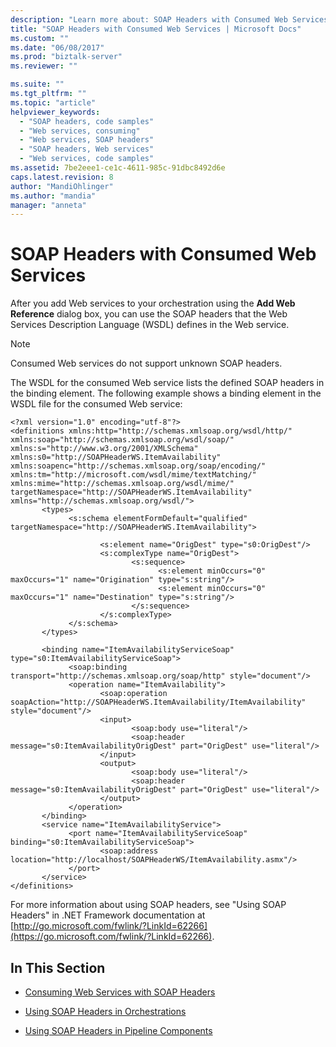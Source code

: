 ```yaml
---
description: "Learn more about: SOAP Headers with Consumed Web Services"
title: "SOAP Headers with Consumed Web Services | Microsoft Docs"
ms.custom: ""
ms.date: "06/08/2017"
ms.prod: "biztalk-server"
ms.reviewer: ""

ms.suite: ""
ms.tgt_pltfrm: ""
ms.topic: "article"
helpviewer_keywords:
  - "SOAP headers, code samples"
  - "Web services, consuming"
  - "Web services, SOAP headers"
  - "SOAP headers, Web services"
  - "Web services, code samples"
ms.assetid: 7be2eee1-ce1c-4611-985c-91dbc8492d6e
caps.latest.revision: 8
author: "MandiOhlinger"
ms.author: "mandia"
manager: "anneta"
---
```

# SOAP Headers with Consumed Web Services
After you add Web services to your orchestration using the **Add Web Reference** dialog box, you can use the SOAP headers that the Web Services Description Language (WSDL) defines in the Web service.

> [!NOTE]
>  Consumed Web services do not support unknown SOAP headers.

 The WSDL for the consumed Web service lists the defined SOAP headers in the binding element. The following example shows a binding element in the WSDL file for the consumed Web service:

```
<?xml version="1.0" encoding="utf-8"?>
<definitions xmlns:http="http://schemas.xmlsoap.org/wsdl/http/" xmlns:soap="http://schemas.xmlsoap.org/wsdl/soap/" xmlns:s="http://www.w3.org/2001/XMLSchema" xmlns:s0="http://SOAPHeaderWS.ItemAvailability" xmlns:soapenc="http://schemas.xmlsoap.org/soap/encoding/" xmlns:tm="http://microsoft.com/wsdl/mime/textMatching/" xmlns:mime="http://schemas.xmlsoap.org/wsdl/mime/" targetNamespace="http://SOAPHeaderWS.ItemAvailability" xmlns="http://schemas.xmlsoap.org/wsdl/">
       <types>
             <s:schema elementFormDefault="qualified" targetNamespace="http://SOAPHeaderWS.ItemAvailability">

                    <s:element name="OrigDest" type="s0:OrigDest"/>
                    <s:complexType name="OrigDest">
                           <s:sequence>
                                 <s:element minOccurs="0" maxOccurs="1" name="Origination" type="s:string"/>
                                 <s:element minOccurs="0" maxOccurs="1" name="Destination" type="s:string"/>
                           </s:sequence>
                    </s:complexType>
             </s:schema>
       </types>

       <binding name="ItemAvailabilityServiceSoap" type="s0:ItemAvailabilityServiceSoap">
             <soap:binding transport="http://schemas.xmlsoap.org/soap/http" style="document"/>
             <operation name="ItemAvailability">
                    <soap:operation soapAction="http://SOAPHeaderWS.ItemAvailability/ItemAvailability" style="document"/>
                    <input>
                           <soap:body use="literal"/>
                           <soap:header message="s0:ItemAvailabilityOrigDest" part="OrigDest" use="literal"/>
                    </input>
                    <output>
                           <soap:body use="literal"/>
                           <soap:header message="s0:ItemAvailabilityOrigDest" part="OrigDest" use="literal"/>
                    </output>
             </operation>
       </binding>
       <service name="ItemAvailabilityService">
             <port name="ItemAvailabilityServiceSoap" binding="s0:ItemAvailabilityServiceSoap">
                    <soap:address location="http://localhost/SOAPHeaderWS/ItemAvailability.asmx"/>
             </port>
       </service>
</definitions>
```

 For more information about using SOAP headers, see "Using SOAP Headers" in .NET Framework documentation at [http://go.microsoft.com/fwlink/?LinkId=62266](https://go.microsoft.com/fwlink/?LinkId=62266).

## In This Section

-   [Consuming Web Services with SOAP Headers](../core/consuming-web-services-with-soap-headers.md)

-   [Using SOAP Headers in Orchestrations](../core/using-soap-headers-in-orchestrations.md)

-   [Using SOAP Headers in Pipeline Components](../core/using-soap-headers-in-pipeline-components.md)
